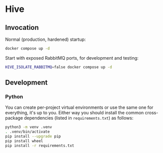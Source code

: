 # Hive

## Invocation

Normal (production, hardened) startup:

```sh
docker compose up -d
```

Start with exposed RabbitMQ ports, for development and testing:

```sh
HIVE_ISOLATE_RABBITMQ=false docker compose up -d
```

## Development

### Python

You can create per-project virtual environments or use the same one for
everything, it's up to you.  Either way you should install the common
cross-package dependencies (listed in `requirements.txt`) as follows:

```sh
python3 -m venv .venv
. .venv/bin/activate
pip install --upgrade pip
pip install wheel
pip install -r requirements.txt
```
